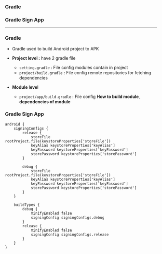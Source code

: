### Gradle
### Gradle Sign App

--------

### Gradle
* Gradle used to build Android project to APK

* **Project level :** have 2 gradle file
  * `setting.gradle` : File config modules contain in project
  * `project/build.gradle` : File config remote repositories for fetching dependencies
  
* **Module level**
  * `project/app/build.gradle` : File config **How to build module**, **dependencies of module**

### Gradle Sign App

```
android {
    signingConfigs {
        release {
            storeFile rootProject.file(keystoreProperties['storeFile'])
            keyAlias keystoreProperties['keyAlias']
            keyPassword keystoreProperties['keyPassword']
            storePassword keystoreProperties['storePassword']
        }

        debug {
            storeFile rootProject.file(keystoreProperties['storeFile'])
            keyAlias keystoreProperties['keyAlias']
            keyPassword keystoreProperties['keyPassword']
            storePassword keystoreProperties['storePassword']
        }
    }
    
    buildTypes {
        debug {
            minifyEnabled false
            signingConfig signingConfigs.debug
        }
        release {
            minifyEnabled false
            signingConfig signingConfigs.release
        }
    }
}
```
